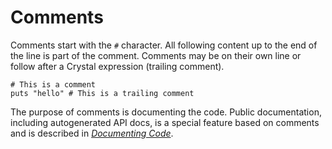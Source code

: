 # Comments

Comments start with the `#` character. All following content up to the end of
the line is part of the comment. Comments may be on their own line or follow
after a Crystal expression (trailing comment).

```crystal
# This is a comment
puts "hello" # This is a trailing comment
```

The purpose of comments is documenting the code. Public documentation, including
autogenerated API docs, is a special feature based on comments and is described
in [*Documenting Code*](../conventions/documenting_code.html).
